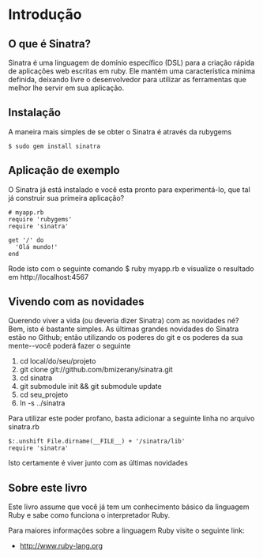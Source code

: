 Introdução
=============

O que é Sinatra?
--------------------------
Sinatra é uma linguagem de domínio específico (DSL) para a criação rápida de aplicações web escritas em ruby.  Ele mantém uma característica mínima definida, deixando livre o desenvolvedor para utilizar as ferramentas que melhor lhe servir em sua aplicação.


Instalação
---------------------------------
A maneira mais simples de se obter o Sinatra é através da rubygems

	$ sudo gem install sinatra

Aplicação de exemplo
-----------
O Sinatra já está instalado e você esta pronto para experimentá-lo, que tal já construir sua primeira aplicação?

	# myapp.rb
	require 'rubygems'
	require 'sinatra'

	get '/' do
	  'Olá mundo!'
	end

Rode isto com o seguinte comando $ ruby myapp.rb e visualize o resultado em http://localhost:4567

Vivendo com as novidades
--------------------------------
Querendo viver a vida (ou deveria dizer Sinatra) com as novidades né? Bem, isto é bastante simples.
As últimas grandes novidades do Sinatra estão no Github; então utilizando os poderes do git e os poderes da sua mente--você poderá fazer o seguinte

1. cd local/do/seu/projeto
2. git clone git://github.com/bmizerany/sinatra.git
3. cd sinatra
4. git submodule init && git submodule update
5. cd seu\_projeto
6. ln -s ../sinatra

Para utilizar este poder profano, basta adicionar a seguinte linha no arquivo sinatra.rb

	$:.unshift File.dirname(__FILE__) + '/sinatra/lib'
	require 'sinatra'

Isto certamente é viver junto com as últimas novidades

Sobre este livro
---------------
Este livro assume que você já tem um conhecimento básico da linguagem Ruby e sabe como funciona o interpretador Ruby.

Para maiores informações sobre a linguagem Ruby visite o seguinte link:

- http://www.ruby-lang.org
